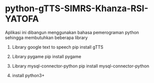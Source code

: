 # python-gTTS-SIMRS-Khanza-RSI-YATOFA
Aplikasi ini dibangun menggunakan bahasa pemerograman python sehingga membutuhkan beberapa library
1. Library google text to speech
   pip install gTTS

2. Library pygame
   pip install pygame

3. Library mysql-connector-python
   pip install mysql-connector-python

4. install python3+
   
